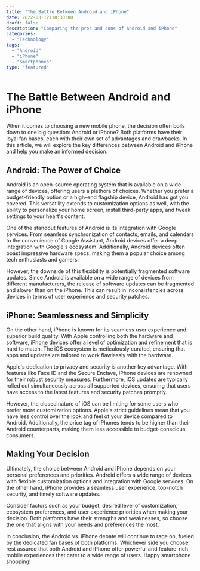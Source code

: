 ```yaml
--- 
title: "The Battle Between Android and iPhone"
date: 2022-03-12T10:30:00
draft: false
description: "Comparing the pros and cons of Android and iPhone"
categories: 
  - "Technology"
tags:
  - "Android"
  - "iPhone"
  - "Smartphones"
type: "featured"
---
```


# The Battle Between Android and iPhone

When it comes to choosing a new mobile phone, the decision often boils down to one big question: Android or iPhone? Both platforms have their loyal fan bases, each with their own set of advantages and drawbacks. In this article, we will explore the key differences between Android and iPhone and help you make an informed decision.

## Android: The Power of Choice

Android is an open-source operating system that is available on a wide range of devices, offering users a plethora of choices. Whether you prefer a budget-friendly option or a high-end flagship device, Android has got you covered. This versatility extends to customization options as well, with the ability to personalize your home screen, install third-party apps, and tweak settings to your heart's content.

One of the standout features of Android is its integration with Google services. From seamless synchronization of contacts, emails, and calendars to the convenience of Google Assistant, Android devices offer a deep integration with Google's ecosystem. Additionally, Android devices often boast impressive hardware specs, making them a popular choice among tech enthusiasts and gamers.

However, the downside of this flexibility is potentially fragmented software updates. Since Android is available on a wide range of devices from different manufacturers, the release of software updates can be fragmented and slower than on the iPhone. This can result in inconsistencies across devices in terms of user experience and security patches.

## iPhone: Seamlessness and Simplicity

On the other hand, iPhone is known for its seamless user experience and superior build quality. With Apple controlling both the hardware and software, iPhone devices offer a level of optimization and refinement that is hard to match. The iOS ecosystem is meticulously curated, ensuring that apps and updates are tailored to work flawlessly with the hardware.

Apple's dedication to privacy and security is another key advantage. With features like Face ID and the Secure Enclave, iPhone devices are renowned for their robust security measures. Furthermore, iOS updates are typically rolled out simultaneously across all supported devices, ensuring that users have access to the latest features and security patches promptly.

However, the closed nature of iOS can be limiting for some users who prefer more customization options. Apple's strict guidelines mean that you have less control over the look and feel of your device compared to Android. Additionally, the price tag of iPhones tends to be higher than their Android counterparts, making them less accessible to budget-conscious consumers.

## Making Your Decision

Ultimately, the choice between Android and iPhone depends on your personal preferences and priorities. Android offers a wide range of devices with flexible customization options and integration with Google services. On the other hand, iPhone provides a seamless user experience, top-notch security, and timely software updates.

Consider factors such as your budget, desired level of customization, ecosystem preferences, and user experience priorities when making your decision. Both platforms have their strengths and weaknesses, so choose the one that aligns with your needs and preferences the most.

In conclusion, the Android vs. iPhone debate will continue to rage on, fueled by the dedicated fan bases of both platforms. Whichever side you choose, rest assured that both Android and iPhone offer powerful and feature-rich mobile experiences that cater to a wide range of users. Happy smartphone shopping!
